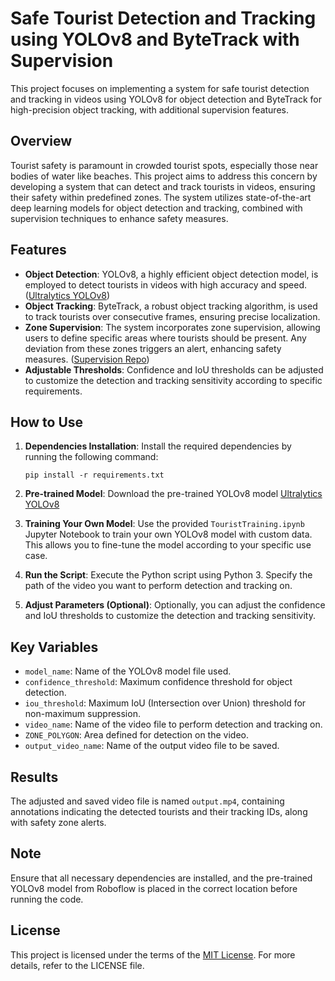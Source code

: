 # Safe Tourist Detection and Tracking using YOLOv8 and ByteTrack with Supervision

This project focuses on implementing a system for safe tourist detection and tracking in videos using YOLOv8 for object detection and ByteTrack for high-precision object tracking, with additional supervision features.

## Overview

Tourist safety is paramount in crowded tourist spots, especially those near bodies of water like beaches. This project aims to address this concern by developing a system that can detect and track tourists in videos, ensuring their safety within predefined zones. The system utilizes state-of-the-art deep learning models for object detection and tracking, combined with supervision techniques to enhance safety measures.

## Features

- **Object Detection**: YOLOv8, a highly efficient object detection model, is employed to detect tourists in videos with high accuracy and speed. ([Ultralytics YOLOv8](https://github.com/ultralytics/ultralytics))
- **Object Tracking**: ByteTrack, a robust object tracking algorithm, is used to track tourists over consecutive frames, ensuring precise localization.
- **Zone Supervision**: The system incorporates zone supervision, allowing users to define specific areas where tourists should be present. Any deviation from these zones triggers an alert, enhancing safety measures. ([Supervision Repo](https://github.com/roboflow/supervision))
- **Adjustable Thresholds**: Confidence and IoU thresholds can be adjusted to customize the detection and tracking sensitivity according to specific requirements.

## How to Use

1. **Dependencies Installation**: Install the required dependencies by running the following command:
    ```
    pip install -r requirements.txt
    ```

2. **Pre-trained Model**: Download the pre-trained YOLOv8 model [Ultralytics YOLOv8](https://github.com/ultralytics/ultralytics)

3. **Training Your Own Model**: Use the provided `TouristTraining.ipynb` Jupyter Notebook to train your own YOLOv8 model with custom data. This allows you to fine-tune the model according to your specific use case.

4. **Run the Script**: Execute the Python script using Python 3. Specify the path of the video you want to perform detection and tracking on.

5. **Adjust Parameters (Optional)**: Optionally, you can adjust the confidence and IoU thresholds to customize the detection and tracking sensitivity.

## Key Variables

- `model_name`: Name of the YOLOv8 model file used.
- `confidence_threshold`: Maximum confidence threshold for object detection.
- `iou_threshold`: Maximum IoU (Intersection over Union) threshold for non-maximum suppression.
- `video_name`: Name of the video file to perform detection and tracking on.
- `ZONE_POLYGON`: Area defined for detection on the video.
- `output_video_name`: Name of the output video file to be saved.

## Results

The adjusted and saved video file is named `output.mp4`, containing annotations indicating the detected tourists and their tracking IDs, along with safety zone alerts.

## Note

Ensure that all necessary dependencies are installed, and the pre-trained YOLOv8 model from Roboflow is placed in the correct location before running the code.

## License

This project is licensed under the terms of the [MIT License](LICENSE). For more details, refer to the LICENSE file.

